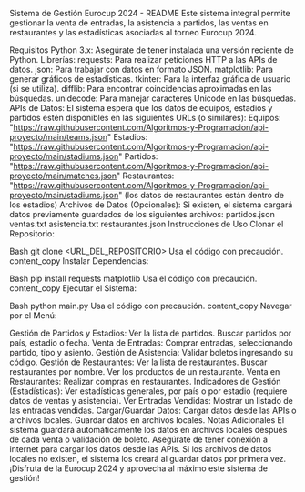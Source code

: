 Sistema de Gestión Eurocup 2024 - README
Este sistema integral permite gestionar la venta de entradas, la asistencia a partidos, las ventas en restaurantes y las estadísticas asociadas al torneo Eurocup 2024.

Requisitos
Python 3.x: Asegúrate de tener instalada una versión reciente de Python.
Librerías:
requests: Para realizar peticiones HTTP a las APIs de datos.
json: Para trabajar con datos en formato JSON.
matplotlib: Para generar gráficos de estadísticas.
tkinter: Para la interfaz gráfica de usuario (si se utiliza).
difflib: Para encontrar coincidencias aproximadas en las búsquedas.
unidecode: Para manejar caracteres Unicode en las búsquedas.
APIs de Datos: El sistema espera que los datos de equipos, estadios y partidos estén disponibles en las siguientes URLs (o similares):
Equipos: "https://raw.githubusercontent.com/Algoritmos-y-Programacion/api-proyecto/main/teams.json"
Estadios: "https://raw.githubusercontent.com/Algoritmos-y-Programacion/api-proyecto/main/stadiums.json"
Partidos: "https://raw.githubusercontent.com/Algoritmos-y-Programacion/api-proyecto/main/matches.json"
Restaurantes: "https://raw.githubusercontent.com/Algoritmos-y-Programacion/api-proyecto/main/stadiums.json" (los datos de restaurantes están dentro de los estadios)
Archivos de Datos (Opcionales): Si existen, el sistema cargará datos previamente guardados de los siguientes archivos:
partidos.json
ventas.txt
asistencia.txt
restaurantes.json
Instrucciones de Uso
Clonar el Repositorio:

Bash
git clone <URL_DEL_REPOSITORIO>
Usa el código con precaución.
content_copy
Instalar Dependencias:

Bash
pip install requests matplotlib
Usa el código con precaución.
content_copy
Ejecutar el Sistema:

Bash
python main.py
Usa el código con precaución.
content_copy
Navegar por el Menú:

Gestión de Partidos y Estadios:
Ver la lista de partidos.
Buscar partidos por país, estadio o fecha.
Venta de Entradas:
Comprar entradas, seleccionando partido, tipo y asiento.
Gestión de Asistencia:
Validar boletos ingresando su código.
Gestión de Restaurantes:
Ver la lista de restaurantes.
Buscar restaurantes por nombre.
Ver los productos de un restaurante.
Venta en Restaurantes:
Realizar compras en restaurantes.
Indicadores de Gestión (Estadísticas):
Ver estadísticas generales, por país o por estadio (requiere datos de ventas y asistencia).
Ver Entradas Vendidas:
Mostrar un listado de las entradas vendidas.
Cargar/Guardar Datos:
Cargar datos desde las APIs o archivos locales.
Guardar datos en archivos locales.
Notas Adicionales
El sistema guardará automáticamente los datos en archivos locales después de cada venta o validación de boleto.
Asegúrate de tener conexión a internet para cargar los datos desde las APIs.
Si los archivos de datos locales no existen, el sistema los creará al guardar datos por primera vez.
¡Disfruta de la Eurocup 2024 y aprovecha al máximo este sistema de gestión!
